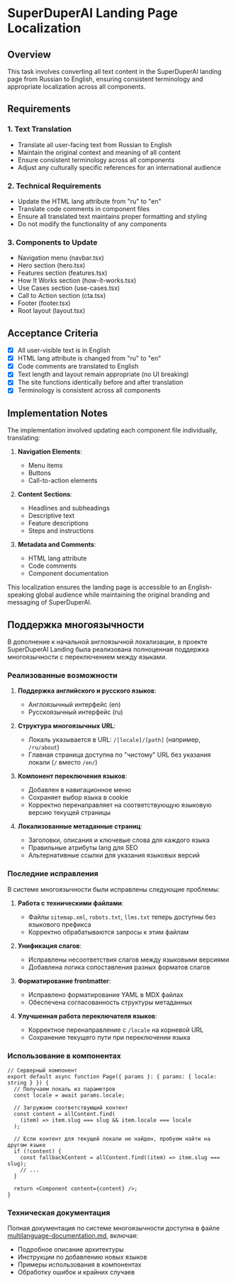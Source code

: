# SuperDuperAI Landing Page Localization

## Overview

This task involves converting all text content in the SuperDuperAI landing page from Russian to English, ensuring consistent terminology and appropriate localization across all components.

## Requirements

### 1. Text Translation

- Translate all user-facing text from Russian to English
- Maintain the original context and meaning of all content
- Ensure consistent terminology across all components
- Adjust any culturally specific references for an international audience

### 2. Technical Requirements

- Update the HTML lang attribute from "ru" to "en"
- Translate code comments in component files
- Ensure all translated text maintains proper formatting and styling
- Do not modify the functionality of any components

### 3. Components to Update

- Navigation menu (navbar.tsx)
- Hero section (hero.tsx)
- Features section (features.tsx)
- How It Works section (how-it-works.tsx)
- Use Cases section (use-cases.tsx)
- Call to Action section (cta.tsx)
- Footer (footer.tsx)
- Root layout (layout.tsx)

## Acceptance Criteria

- [x] All user-visible text is in English
- [x] HTML lang attribute is changed from "ru" to "en"
- [x] Code comments are translated to English
- [x] Text length and layout remain appropriate (no UI breaking)
- [x] The site functions identically before and after translation
- [x] Terminology is consistent across all components

## Implementation Notes

The implementation involved updating each component file individually, translating:

1. **Navigation Elements**:

   - Menu items
   - Buttons
   - Call-to-action elements

2. **Content Sections**:

   - Headlines and subheadings
   - Descriptive text
   - Feature descriptions
   - Steps and instructions

3. **Metadata and Comments**:
   - HTML lang attribute
   - Code comments
   - Component documentation

This localization ensures the landing page is accessible to an English-speaking global audience while maintaining the original branding and messaging of SuperDuperAI.

## Поддержка многоязычности

В дополнение к начальной англоязычной локализации, в проекте SuperDuperAI Landing была реализована полноценная поддержка многоязычности с переключением между языками.

### Реализованные возможности

1. **Поддержка английского и русского языков**:

   - Англоязычный интерфейс (en)
   - Русскоязычный интерфейс (ru)

2. **Структура многоязычных URL**:

   - Локаль указывается в URL: `/[locale]/[path]` (например, `/ru/about`)
   - Главная страница доступна по "чистому" URL без указания локали (`/` вместо `/en/`)

3. **Компонент переключения языков**:

   - Добавлен в навигационное меню
   - Сохраняет выбор языка в cookie
   - Корректно перенаправляет на соответствующую языковую версию текущей страницы

4. **Локализованные метаданные страниц**:
   - Заголовки, описания и ключевые слова для каждого языка
   - Правильные атрибуты lang для SEO
   - Альтернативные ссылки для указания языковых версий

### Последние исправления

В системе многоязычности были исправлены следующие проблемы:

1. **Работа с техническими файлами**:

   - Файлы `sitemap.xml`, `robots.txt`, `llms.txt` теперь доступны без языкового префикса
   - Корректно обрабатываются запросы к этим файлам

2. **Унификация слагов**:

   - Исправлены несоответствия слагов между языковыми версиями
   - Добавлена логика сопоставления разных форматов слагов

3. **Форматирование frontmatter**:

   - Исправлено форматирование YAML в MDX файлах
   - Обеспечена согласованность структуры метаданных

4. **Улучшенная работа переключателя языков**:
   - Корректное перенаправление с `/locale` на корневой URL
   - Сохранение текущего пути при переключении языка

### Использование в компонентах

```tsx
// Серверный компонент
export default async function Page({ params }: { params: { locale: string } }) {
  // Получаем локаль из параметров
  const locale = await params.locale;

  // Загружаем соответствующий контент
  const content = allContent.find(
    (item) => item.slug === slug && item.locale === locale
  );

  // Если контент для текущей локали не найден, пробуем найти на другом языке
  if (!content) {
    const fallbackContent = allContent.find((item) => item.slug === slug);
    // ...
  }

  return <Component content={content} />;
}
```

### Техническая документация

Полная документация по системе многоязычности доступна в файле [multilanguage-documentation.md](./multilanguage-documentation.md), включая:

- Подробное описание архитектуры
- Инструкции по добавлению новых языков
- Примеры использования в компонентах
- Обработку ошибок и крайних случаев
